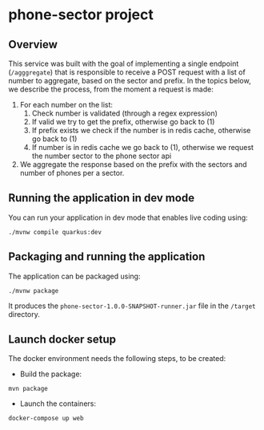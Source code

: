 # phone-sector project

## Overview

This service was built with the goal of implementing a single endpoint (`/agggregate`) that is responsible to receive
a POST request with a list of number to aggregate, based on the sector and prefix. In the topics below, we describe
the process, from the moment a request is made:

1. For each number on the list:
    1. Check number is validated (through a regex expression)
    2. If valid we try to get the prefix, otherwise go back to (1)
    3. If prefix exists we check if the number is in redis cache, otherwise go back to (1)
    4. If number is in redis cache we go back to (1), otherwise we request the number sector to the phone sector api
2. We aggregate the response based on the prefix with the sectors and number of phones per a sector.

## Running the application in dev mode

You can run your application in dev mode that enables live coding using:
```shell script
./mvnw compile quarkus:dev
```

## Packaging and running the application

The application can be packaged using:
```shell script
./mvnw package
```
It produces the `phone-sector-1.0.0-SNAPSHOT-runner.jar` file in the `/target` directory.

## Launch docker setup

The docker environment needs the following steps, to be created:

- Build the package:
```shell script
mvn package
```

- Launch the containers:
```shell script
docker-compose up web
```
